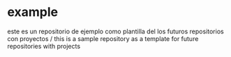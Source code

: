 # example
este es un repositorio de ejemplo como plantilla del los futuros repositorios con proyectos / this is a sample repository as a template for future repositories with projects
